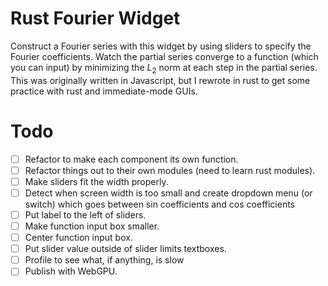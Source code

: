 # Rust Fourier Widget

Construct a Fourier series with this widget by using sliders to specify the Fourier coefficients.
Watch the partial series converge to a function (which you can input) by minimizing the $L_2$ norm at each step in the partial series.
This was originally written in Javascript, but I rewrote in rust to get some practice with rust and immediate-mode GUIs.

# Todo

- [ ] Refactor to make each component its own function.
- [ ] Refactor things out to their own modules (need to learn rust modules).
- [ ] Make sliders fit the width properly.
- [ ] Detect when screen width is too small and create dropdown menu (or switch) which goes between sin coefficients and cos coefficients
- [ ] Put label to the left of sliders.
- [ ] Make function input box smaller.
- [ ] Center function input box.
- [ ] Put slider value outside of slider limits textboxes.
- [ ] Profile to see what, if anything, is slow
- [ ] Publish with WebGPU.
